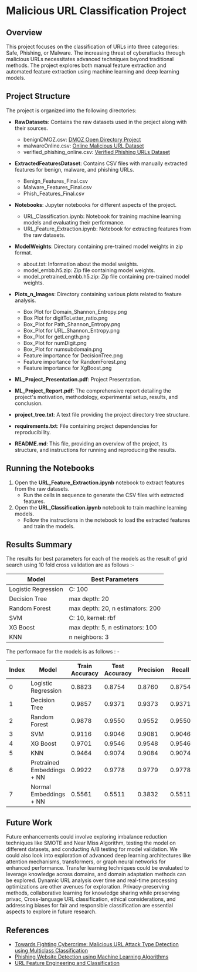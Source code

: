 # Malicious URL Classification Project

## Overview

This project focuses on the classification of URLs into three categories: Safe, Phishing, or Malware. The increasing threat of cyberattacks through malicious URLs necessitates advanced techniques beyond traditional methods. The project explores both manual feature extraction and automated feature extraction using machine learning and deep learning models.

## Project Structure

The project is organized into the following directories:

- **RawDatasets**: Contains the raw datasets used in the project along with their sources.
  - benignDMOZ.csv: [DMOZ Open Directory Project](https://dataverse.harvard.edu/dataset.xhtml?persistentId=doi:10.7910/DVN/OMV93V)
  - malwareOnline.csv: [Online Malicious URL Dataset](https://urlhaus.abuse.ch/browse/)
  - verified_phishing_online.csv: [Verified Phishing URLs Dataset](https://phishtank.org)

- **ExtractedFeaturesDataset**: Contains CSV files with manually extracted features for benign, malware, and phishing URLs.
  - Benign_Features_Final.csv
  - Malware_Features_Final.csv
  - Phish_Features_Final.csv

- **Notebooks**: Jupyter notebooks for different aspects of the project.
  - URL_Classification.ipynb: Notebook for training machine learning models and evaluating their performance.
  - URL_Feature_Extraction.ipynb: Notebook for extracting features from the raw datasets.

- **ModelWeights**: Directory containing pre-trained model weights in zip format.
  - about.txt: Information about the model weights.
  - model_embb.h5.zip: Zip file containing model weights.
  - model_pretrained_embb.h5.zip: Zip file containing pre-trained model weights.

- **Plots_n_Images**: Directory containing various plots related to feature analysis.
  - Box Plot for Domain_Shannon_Entropy.png
  - Box Plot for digitToLetter_ratio.png
  - Box_Plot for Path_Shannon_Entropy.png
  - Box_Plot for URL_Shannon_Entropy.png
  - Box_Plot for getLength.png
  - Box_Plot for numDigit.png
  - Box_Plot for numsubdomain.png
  - Feature importance for DecisionTree.png
  - Feature importance for RandomForest.png
  - Feature importance for XgBoost.png

- **ML_Project_Presentation.pdf**: Project Presentation.

- **ML_Project_Report.pdf**: The comprehensive report detailing the project's motivation, methodology, experimental setup, results, and conclusion.

- **project_tree.txt**: A text file providing the project directory tree structure.

- **requirements.txt**: File containing project dependencies for reproducibility.

- **README.md**: This file, providing an overview of the project, its structure, and instructions for running and reproducing the results.

## Running the Notebooks

1. Open the **URL_Feature_Extraction.ipynb** notebook to extract features from the raw datasets.
   - Run the cells in sequence to generate the CSV files with extracted features.
3. Open the **URL_Classification.ipynb** notebook to train machine learning models.
   - Follow the instructions in the notebook to load the extracted features and train the models.

## Results Summary

The results for best parameters for each of the models as the result of grid search using 10 fold cross validation are as follows :- 

| Model                | Best Parameters                    |
|----------------------|-----------------------------------|
| Logistic Regression  | C: 100                            |
| Decision Tree        | max depth: 20                      |
| Random Forest        | max depth: 20, n estimators: 200   |
| SVM                  | C: 10, kernel: rbf                 |
| XG Boost             | max depth: 5, n estimators: 100    |
| KNN                  | n neighbors: 3                    |

The performace for the models is as follows : -

| Index | Model                         | Train Accuracy | Test Accuracy | Precision | Recall | F1 Score |
|-------|------------------------------|----------------|---------------|-----------|--------|----------|
| 0     | Logistic Regression           | 0.8823         | 0.8754        | 0.8760    | 0.8754 | 0.8756   |
| 1     | Decision Tree                 | 0.9857         | 0.9371        | 0.9373    | 0.9371 | 0.9371   |
| 2     | Random Forest                 | 0.9878         | 0.9550        | 0.9552    | 0.9550 | 0.9550   |
| 3     | SVM                           | 0.9116         | 0.9046        | 0.9081    | 0.9046 | 0.9051   |
| 4     | XG Boost                      | 0.9701         | 0.9546        | 0.9548    | 0.9546 | 0.9547   |
| 5     | KNN                           | 0.9464         | 0.9074        | 0.9084    | 0.9074 | 0.9076   |
| 6     | Pretrained Embeddings + NN    | 0.9922         | 0.9778        | 0.9779    | 0.9778 | **0.9778**   |
| 7     | Normal Embeddings + NN        | 0.5561         | 0.5511        | 0.3832    | 0.5511 | 0.4061   |

## Future Work

Future enhancements could involve exploring imbalance reduction techniques like SMOTE and Near Miss Algorithm, testing the model on different datasets, and conducting A/B testing for model validation. We could also look into exploration of advanced deep learning architectures like attention mechanisms, transformers, or graph neural networks for enhanced performance. Transfer learning techniques could be evaluated to leverage knowledge across domains, and domain adaptation methods can be explored. Dynamic URL analysis over time and real-time processing optimizations are other avenues for exploration. Privacy-preserving methods, collaborative learning for knowledge sharing while preserving privac, Cross-language URL classification, ethical considerations, and addressing biases for fair and responsible classification are essential aspects to explore in future research.

## References

- [Towards Fighting Cybercrime: Malicious URL Attack Type Detection using Multiclass Classification](https://ieeexplore.ieee.org/document/9378029)
- [Phishing Website Detection using Machine Learning Algorithms](https://www.researchgate.net/publication/328541785_Phishing_Website_Detection_using_Machine_Learning_Algorithms)
- [URL Feature Engineering and Classification](https://medium.com/nerd-for-tech/url-feature-engineering-and-classification-66c0512fb34d)

